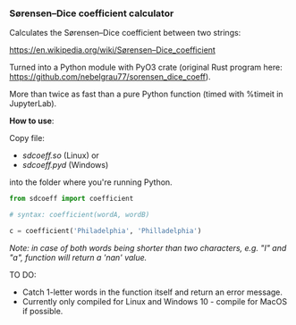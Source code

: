 ### Sørensen–Dice coefficient calculator

Calculates the Sørensen–Dice coefficient between two strings:

https://en.wikipedia.org/wiki/Sørensen–Dice_coefficient



Turned into a Python module with PyO3 crate (original Rust program here: https://github.com/nebelgrau77/sorensen_dice_coeff).

More than twice as fast than a pure Python function (timed with %timeit in JupyterLab).



__How to use__:

Copy file: 

* _sdcoeff.so_ (Linux) or
* _sdcoeff.pyd_ (Windows) 

into the folder where you're running Python.

```python
from sdcoeff import coefficient

# syntax: coefficient(wordA, wordB)

c = coefficient('Philadelphia', 'Philladelphia')

```

_Note: in case of both words being shorter than two characters, e.g. "I" and "a", function will return a 'nan' value._


TO DO: 
* Catch 1-letter words in the function itself and return an error message.
* Currently only compiled for Linux and Windows 10 - compile for MacOS if possible.